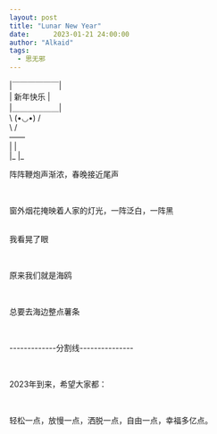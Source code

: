 ```yaml
---
layout: post
title: "Lunar New Year"
date:      2023-01-21 24:00:00
author: "Alkaid"
tags:
  - 思无邪
---
```


|￣￣￣￣￣￣|<br>
|   新年快乐     |<br>
|＿＿＿＿＿＿|<br>
    \ (•◡•) / <br>
      \      / <br>
       ——<br>
       |     |<br>
       |_   |_<br>

阵阵鞭炮声渐浓，春晚接近尾声

<br>

窗外烟花掩映着人家的灯光，一阵泛白，一阵黑

<br>我看晃了眼

<br>

原来我们就是海鸥

<br>

总要去海边整点薯条

<br>

-------------分割线---------------

<br>

2023年到来，希望大家都：

<br>

轻松一点，放慢一点，洒脱一点，自由一点，幸福多亿点。

<br>









